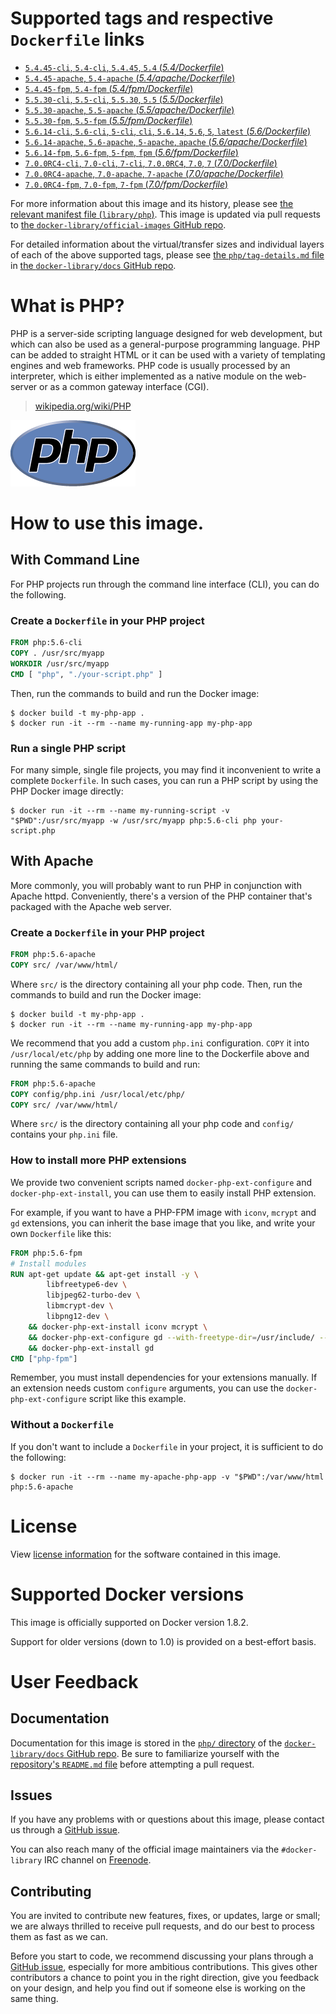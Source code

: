 # Supported tags and respective `Dockerfile` links

-	[`5.4.45-cli`, `5.4-cli`, `5.4.45`, `5.4` (*5.4/Dockerfile*)](https://github.com/docker-library/php/blob/cf1e938f3721632443e01734bcfcbcf1160ea539/5.4/Dockerfile)
-	[`5.4.45-apache`, `5.4-apache` (*5.4/apache/Dockerfile*)](https://github.com/docker-library/php/blob/cf1e938f3721632443e01734bcfcbcf1160ea539/5.4/apache/Dockerfile)
-	[`5.4.45-fpm`, `5.4-fpm` (*5.4/fpm/Dockerfile*)](https://github.com/docker-library/php/blob/766e3c00431dfb9c4043b8a1c50c2c9195c94b24/5.4/fpm/Dockerfile)
-	[`5.5.30-cli`, `5.5-cli`, `5.5.30`, `5.5` (*5.5/Dockerfile*)](https://github.com/docker-library/php/blob/f37a400328dc61daa991a75ad753669f35ee72ef/5.5/Dockerfile)
-	[`5.5.30-apache`, `5.5-apache` (*5.5/apache/Dockerfile*)](https://github.com/docker-library/php/blob/f37a400328dc61daa991a75ad753669f35ee72ef/5.5/apache/Dockerfile)
-	[`5.5.30-fpm`, `5.5-fpm` (*5.5/fpm/Dockerfile*)](https://github.com/docker-library/php/blob/58adff408a2576f3e32c8f730eb18736768d88b9/5.5/fpm/Dockerfile)
-	[`5.6.14-cli`, `5.6-cli`, `5-cli`, `cli`, `5.6.14`, `5.6`, `5`, `latest` (*5.6/Dockerfile*)](https://github.com/docker-library/php/blob/c05f8260ab4b9371923c409d099f37c9eef863a7/5.6/Dockerfile)
-	[`5.6.14-apache`, `5.6-apache`, `5-apache`, `apache` (*5.6/apache/Dockerfile*)](https://github.com/docker-library/php/blob/c05f8260ab4b9371923c409d099f37c9eef863a7/5.6/apache/Dockerfile)
-	[`5.6.14-fpm`, `5.6-fpm`, `5-fpm`, `fpm` (*5.6/fpm/Dockerfile*)](https://github.com/docker-library/php/blob/c05f8260ab4b9371923c409d099f37c9eef863a7/5.6/fpm/Dockerfile)
-	[`7.0.0RC4-cli`, `7.0-cli`, `7-cli`, `7.0.0RC4`, `7.0`, `7` (*7.0/Dockerfile*)](https://github.com/docker-library/php/blob/9cfb9ff18f98297b00f0ad90af6c13692411649f/7.0/Dockerfile)
-	[`7.0.0RC4-apache`, `7.0-apache`, `7-apache` (*7.0/apache/Dockerfile*)](https://github.com/docker-library/php/blob/9cfb9ff18f98297b00f0ad90af6c13692411649f/7.0/apache/Dockerfile)
-	[`7.0.0RC4-fpm`, `7.0-fpm`, `7-fpm` (*7.0/fpm/Dockerfile*)](https://github.com/docker-library/php/blob/766e3c00431dfb9c4043b8a1c50c2c9195c94b24/7.0/fpm/Dockerfile)

For more information about this image and its history, please see [the relevant manifest file (`library/php`)](https://github.com/docker-library/official-images/blob/master/library/php). This image is updated via pull requests to [the `docker-library/official-images` GitHub repo](https://github.com/docker-library/official-images).

For detailed information about the virtual/transfer sizes and individual layers of each of the above supported tags, please see [the `php/tag-details.md` file](https://github.com/docker-library/docs/blob/master/php/tag-details.md) in [the `docker-library/docs` GitHub repo](https://github.com/docker-library/docs).

# What is PHP?

PHP is a server-side scripting language designed for web development, but which can also be used as a general-purpose programming language. PHP can be added to straight HTML or it can be used with a variety of templating engines and web frameworks. PHP code is usually processed by an interpreter, which is either implemented as a native module on the web-server or as a common gateway interface (CGI).

> [wikipedia.org/wiki/PHP](http://en.wikipedia.org/wiki/PHP)

![logo](https://raw.githubusercontent.com/docker-library/docs/master/php/logo.png)

# How to use this image.

## With Command Line

For PHP projects run through the command line interface (CLI), you can do the following.

### Create a `Dockerfile` in your PHP project

```dockerfile
FROM php:5.6-cli
COPY . /usr/src/myapp
WORKDIR /usr/src/myapp
CMD [ "php", "./your-script.php" ]
```

Then, run the commands to build and run the Docker image:

```console
$ docker build -t my-php-app .
$ docker run -it --rm --name my-running-app my-php-app
```

### Run a single PHP script

For many simple, single file projects, you may find it inconvenient to write a complete `Dockerfile`. In such cases, you can run a PHP script by using the PHP Docker image directly:

```console
$ docker run -it --rm --name my-running-script -v "$PWD":/usr/src/myapp -w /usr/src/myapp php:5.6-cli php your-script.php
```

## With Apache

More commonly, you will probably want to run PHP in conjunction with Apache httpd. Conveniently, there's a version of the PHP container that's packaged with the Apache web server.

### Create a `Dockerfile` in your PHP project

```dockerfile
FROM php:5.6-apache
COPY src/ /var/www/html/
```

Where `src/` is the directory containing all your php code. Then, run the commands to build and run the Docker image:

```console
$ docker build -t my-php-app .
$ docker run -it --rm --name my-running-app my-php-app
```

We recommend that you add a custom `php.ini` configuration. `COPY` it into `/usr/local/etc/php` by adding one more line to the Dockerfile above and running the same commands to build and run:

```dockerfile
FROM php:5.6-apache
COPY config/php.ini /usr/local/etc/php/
COPY src/ /var/www/html/
```

Where `src/` is the directory containing all your php code and `config/` contains your `php.ini` file.

### How to install more PHP extensions

We provide two convenient scripts named `docker-php-ext-configure` and `docker-php-ext-install`, you can use them to easily install PHP extension.

For example, if you want to have a PHP-FPM image with `iconv`, `mcrypt` and `gd` extensions, you can inherit the base image that you like, and write your own `Dockerfile` like this:

```dockerfile
FROM php:5.6-fpm
# Install modules
RUN apt-get update && apt-get install -y \
        libfreetype6-dev \
        libjpeg62-turbo-dev \
        libmcrypt-dev \
        libpng12-dev \
    && docker-php-ext-install iconv mcrypt \
    && docker-php-ext-configure gd --with-freetype-dir=/usr/include/ --with-jpeg-dir=/usr/include/ \
    && docker-php-ext-install gd
CMD ["php-fpm"]
```

Remember, you must install dependencies for your extensions manually. If an extension needs custom `configure` arguments, you can use the `docker-php-ext-configure` script like this example.

### Without a `Dockerfile`

If you don't want to include a `Dockerfile` in your project, it is sufficient to do the following:

```console
$ docker run -it --rm --name my-apache-php-app -v "$PWD":/var/www/html php:5.6-apache
```

# License

View [license information](http://php.net/license/) for the software contained in this image.

# Supported Docker versions

This image is officially supported on Docker version 1.8.2.

Support for older versions (down to 1.0) is provided on a best-effort basis.

# User Feedback

## Documentation

Documentation for this image is stored in the [`php/` directory](https://github.com/docker-library/docs/tree/master/php) of the [`docker-library/docs` GitHub repo](https://github.com/docker-library/docs). Be sure to familiarize yourself with the [repository's `README.md` file](https://github.com/docker-library/docs/blob/master/README.md) before attempting a pull request.

## Issues

If you have any problems with or questions about this image, please contact us through a [GitHub issue](https://github.com/docker-library/php/issues).

You can also reach many of the official image maintainers via the `#docker-library` IRC channel on [Freenode](https://freenode.net).

## Contributing

You are invited to contribute new features, fixes, or updates, large or small; we are always thrilled to receive pull requests, and do our best to process them as fast as we can.

Before you start to code, we recommend discussing your plans through a [GitHub issue](https://github.com/docker-library/php/issues), especially for more ambitious contributions. This gives other contributors a chance to point you in the right direction, give you feedback on your design, and help you find out if someone else is working on the same thing.

